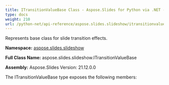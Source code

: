 ```yaml
---
title: ITransitionValueBase Class - Aspose.Slides for Python via .NET - API Reference
type: docs
weight: 210
url: /python-net/api-reference/aspose.slides.slideshow/itransitionvaluebase/
---
```


Represents base class for slide transition effects.

**Namespace:** [aspose.slides.slideshow](/python-net/api-reference/aspose.slides.slideshow/)

**Full Class Name:** aspose.slides.slideshow.ITransitionValueBase

**Assembly:**  Aspose.Slides Version: 21.12.0.0

The ITransitionValueBase type exposes the following members:
